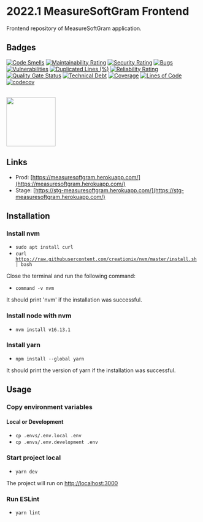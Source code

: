 # 2022.1 MeasureSoftGram Frontend

Frontend repository of MeasureSoftGram application.

## Badges

[![Code Smells](https://sonarcloud.io/api/project_badges/measure?project=fga-eps-mds_2022-1-MeasureSoftGram-Front&metric=code_smells)](https://sonarcloud.io/summary/new_code?id=fga-eps-mds_2022-1-MeasureSoftGram-Front)
[![Maintainability Rating](https://sonarcloud.io/api/project_badges/measure?project=fga-eps-mds_2022-1-MeasureSoftGram-Front&metric=sqale_rating)](https://sonarcloud.io/summary/new_code?id=fga-eps-mds_2022-1-MeasureSoftGram-Front)
[![Security Rating](https://sonarcloud.io/api/project_badges/measure?project=fga-eps-mds_2022-1-MeasureSoftGram-Front&metric=security_rating)](https://sonarcloud.io/summary/new_code?id=fga-eps-mds_2022-1-MeasureSoftGram-Front)
[![Bugs](https://sonarcloud.io/api/project_badges/measure?project=fga-eps-mds_2022-1-MeasureSoftGram-Front&metric=bugs)](https://sonarcloud.io/summary/new_code?id=fga-eps-mds_2022-1-MeasureSoftGram-Front)
[![Vulnerabilities](https://sonarcloud.io/api/project_badges/measure?project=fga-eps-mds_2022-1-MeasureSoftGram-Front&metric=vulnerabilities)](https://sonarcloud.io/summary/new_code?id=fga-eps-mds_2022-1-MeasureSoftGram-Front)
[![Duplicated Lines (%)](https://sonarcloud.io/api/project_badges/measure?project=fga-eps-mds_2022-1-MeasureSoftGram-Front&metric=duplicated_lines_density)](https://sonarcloud.io/summary/new_code?id=fga-eps-mds_2022-1-MeasureSoftGram-Front)
[![Reliability Rating](https://sonarcloud.io/api/project_badges/measure?project=fga-eps-mds_2022-1-MeasureSoftGram-Front&metric=reliability_rating)](https://sonarcloud.io/summary/new_code?id=fga-eps-mds_2022-1-MeasureSoftGram-Front)
[![Quality Gate Status](https://sonarcloud.io/api/project_badges/measure?project=fga-eps-mds_2022-1-MeasureSoftGram-Front&metric=alert_status)](https://sonarcloud.io/summary/new_code?id=fga-eps-mds_2022-1-MeasureSoftGram-Front)
[![Technical Debt](https://sonarcloud.io/api/project_badges/measure?project=fga-eps-mds_2022-1-MeasureSoftGram-Front&metric=sqale_index)](https://sonarcloud.io/summary/new_code?id=fga-eps-mds_2022-1-MeasureSoftGram-Front)
[![Coverage](https://sonarcloud.io/api/project_badges/measure?project=fga-eps-mds_2022-1-MeasureSoftGram-Front&metric=coverage)](https://sonarcloud.io/summary/new_code?id=fga-eps-mds_2022-1-MeasureSoftGram-Front)
[![Lines of Code](https://sonarcloud.io/api/project_badges/measure?project=fga-eps-mds_2022-1-MeasureSoftGram-Front&metric=ncloc)](https://sonarcloud.io/summary/new_code?id=fga-eps-mds_2022-1-MeasureSoftGram-Front)
[![codecov](https://codecov.io/gh/fga-eps-mds/2022-1-MeasureSoftGram-Front/branch/develop/graph/badge.svg?token=9GRTFZ4K28)](https://codecov.io/gh/fga-eps-mds/2022-1-MeasureSoftGram-Front)

<br>

<img src="https://codecov.io/gh/fga-eps-mds/2022-1-MeasureSoftGram-Front/branch/develop/graphs/sunburst.svg?token=9GRTFZ4K28" width="128"/>


## Links

- Prod: [https://measuresoftgram.herokuapp.com/](https://measuresoftgram.herokuapp.com/)
- Stage: [https://stg-measuresoftgram.herokuapp.com/](https://stg-measuresoftgram.herokuapp.com/)

## Installation

### Install nvm

* <code>sudo apt install curl </code>
* <code>curl https://raw.githubusercontent.com/creationix/nvm/master/install.sh | bash </code>

Close the terminal and run the following command:
* <code>command -v nvm</code>

It should print 'nvm' if the installation was successful.

### Install node with nvm

* <code>nvm install v16.13.1</code>

### Install yarn

* <code>npm install --global yarn</code>

It should print the version of yarn if the installation was successful.

## Usage

### Copy environment variables 

#### Local or Development
* <code>cp .envs/.env.local .env </code>
* <code>cp .envs/.env.development .env </code>
  
### Start project local  

* <code>yarn dev</code>

The project will run on [http://localhost:3000](http://localhost:3000)

### Run ESLint
* <code>yarn lint</code>
